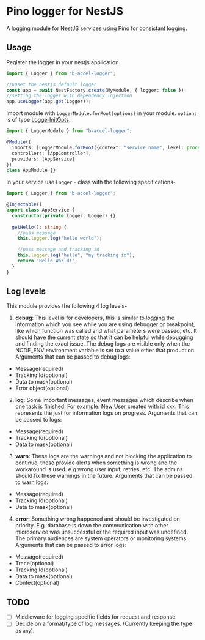 # Pino logger for NestJS

A logging module for NestJS services using Pino for consistant logging.

## Usage

Register the logger in your nestjs application

```ts
import { Logger } from "b-accel-logger";

//unset the nestjs default logger
const app = await NestFactory.create(MyModule, { logger: false });
//setting the logger with dependency injection
app.useLogger(app.get(Logger));  
```

Import module with `LoggerModule.forRoot(options)` in your module.
`options` is of type [LoggerInitOpts](./src/types.ts).

```ts
import { LoggerModule } from "b-accel-logger";

@Module({
  imports: [LoggerModule.forRoot({context: "service name", level: process.env.NODE_ENV !== 'production' ? 'debug' : 'info'})], 
  controllers: [AppController],
  providers: [AppService]
})
class AppModule {}
```

In your service use `Logger` - class with the following specifications-

```ts
import { Logger } from "b-accel-logger";

@Injectable()
export class AppService {
  constructor(private logger: Logger) {}
 
  getHello(): string {
    //pass message  
    this.logger.log("hello world");

    //pass message and tracking id
    this.logger.log("hello", "my tracking id");
    return 'Hello World!';
  }
}
```

## Log levels

This module provides the following 4 log levels-

1. **debug**: This level is for developers, this is similar to logging the information which you see while you are using debugger or breakpoint, like which function was called and what parameters were passed, etc. It should have the current state so that it can be helpful while debugging and finding the exact issue. The debug logs are visible only  when the NODE_ENV environment variable is set to a value other that production. Arguments that can be passed to debug logs:
  * Message(required)
  * Tracking Id(optional)
  * Data to mask(optional)
  * Error object(optional)
2. **log**: Some important messages, event messages which describe when one task is finished. For example: New User created with id xxx. This represents the just for information logs on progress. Arguments that can be passed to logs:
  * Message(required)
  * Tracking Id(optional) 
  * Data to mask(optional)
3. **warn**: These logs are the warnings and not blocking the application to continue, these provide alerts when something is wrong and the workaround is used. e.g wrong user input, retries, etc. The admins should fix these warnings in the future. Arguments that can be passed to warn logs:
  * Message(required)
  * Tracking Id(optional)
  * Data to mask(optional)
4. **error**: Something wrong happened and should be investigated on priority. E.g. database is down the communication with other microservice was unsuccessful or the required input was undefined. The primary audiences are system operators or monitoring systems. Arguments that can be passed to error logs:
  * Message(required)
  * Trace(optional)
  * Tracking Id(optional)
  * Data to mask(optional)
  * Context(optional)

## TODO

* [ ] Middleware for logging specific fields for request and response
* [ ] Decide on a format/type of log messages. (Currently keeping the type as `any`).